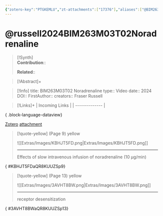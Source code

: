 ```yaml
---
{"zotero-key":"PTGKEMLU","zt-attachments":["17376"],"aliases":["@BIM263M03T02 Noradrenaline"],"keywords":null,"FirstAuthor":"[[ Fraser Russell]]","tags":["source/video","Uni/BIM263"],"dg-publish":true,"permalink":"/sources/video/russell2024-bim-263-m03-t02-noradrenaline/","dgPassFrontmatter":true}
---
```


# @russell2024BIM263M03T02Noradrenaline

>[!Synth]  
>**Contribution**::  
>  
>**Related**:: 
>  

> [!Abstract]+
> 

> [!Info]
> title: BIM263M03T02 Noradrenaline
> type:: Video 
> date:: 2024
> DOI:: 
> FirstAuthor:: 
> creators:: Fraser Russell

> [!Links]+
>  | Incoming Links |
> | -------------- |
> 
{ .block-language-dataview}


[Zotero](zotero://select/library/items/PTGKEMLU) [attachment](<file:///Users/nathanmaxwell/Zotero/storage/QR8KUUZS/2024%20-%20BIM263M03T02%20Noradrenaline.pdf>)

> [!quote-yellow] (Page 9) yellow
> 
> ![[Extras/Images/KBHJT5FD.png\|Extras/Images/KBHJT5FD.png]]
> 
> ---
> Effects of slow intravenous infusion of noradrenaline (10 μg/min)
>
{ #KBHJT5FDaQR8KUUZSp9}


> [!quote-yellow] (Page 13) yellow
> 
> ![[Extras/Images/3AVHT8BW.png\|Extras/Images/3AVHT8BW.png]]
> 
> ---
> receptor desensitization
>
{ #3AVHT8BWaQR8KUUZSp13}


